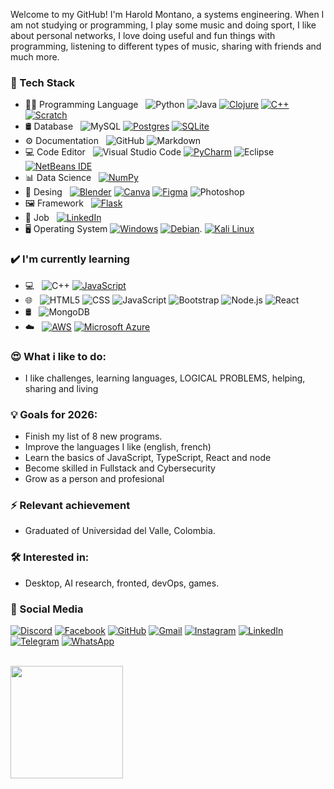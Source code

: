 Welcome to my GitHub! I'm Harold Montano, a systems engineering. When I am not studying or programming, I play some music and doing sport, I like about personal networks, I love doing useful and fun things with programming, listening to different types of music, sharing with friends and much more.

### 🧠 Tech Stack
- 🧑‍💻 Programming Language &nbsp;
  ![Python](https://img.shields.io/badge/-Python-333333?style=flat&logo=python)
  ![Java](https://img.shields.io/badge/-Java-333333?style=flat&logo=Java&logoColor=007396)
  [![Clojure](https://img.shields.io/badge/Clojure-5881D8?logo=clojure&logoColor=fff)](#)
  [![C++](https://img.shields.io/badge/C++-%2300599C.svg?logo=c%2B%2B&logoColor=white)](#)
  [![Scratch](https://img.shields.io/badge/Scratch-4D97FF?logo=scratch&logoColor=fff)](#)
- 🛢 Database &nbsp;
  ![MySQL](https://img.shields.io/badge/-MySQL-333333?style=flat&logo=mysql)
  [![Postgres](https://img.shields.io/badge/Postgres-%23316192.svg?logo=postgresql&logoColor=white)](#)
  [![SQLite](https://img.shields.io/badge/SQLite-%2307405e.svg?logo=sqlite&logoColor=white)](#)
- ⚙️ Documentation &nbsp;
  ![GitHub](https://img.shields.io/badge/-GitHub-333333?style=flat&logo=github)
  ![Markdown](https://img.shields.io/badge/-Markdown-333333?style=flat&logo=markdown)
- 💻 Code Editor &nbsp;
  ![Visual Studio Code](https://img.shields.io/badge/-Visual%20Studio%20Code-333333?style=flat&logo=visual-studio-code&logoColor=007ACC)
  [![PyCharm](https://img.shields.io/badge/PyCharm-000?logo=pycharm&logoColor=fff)](#)
  ![Eclipse](https://img.shields.io/badge/-Eclipse-333333?style=flat&logo=eclipse-ide&logoColor=2C2255)
  [![NetBeans IDE](https://img.shields.io/badge/NetBeans%20IDE-1B6AC6.svg?logo=apache-netbeans-ide&logoColor=white)](#)
- 📊 Data Science &nbsp;
  [![NumPy](https://img.shields.io/badge/NumPy-4DABCF?logo=numpy&logoColor=fff)](#)
- 🎨 Desing &nbsp;
  [![Blender](https://img.shields.io/badge/Blender-%23F5792A.svg?logo=blender&logoColor=white)](#)
  [![Canva](https://img.shields.io/badge/Canva-%2300C4CC.svg?&logo=Canva&logoColor=white)](#)
  [![Figma](https://img.shields.io/badge/Figma-F24E1E?logo=figma&logoColor=white)](#)
  ![Photoshop](https://img.shields.io/badge/-Photoshop-333333?style=flat&logo=adobe-photoshop)
- 🖼️ Framework &nbsp;
  [![Flask](https://img.shields.io/badge/Flask-000?logo=flask&logoColor=fff)](#)
- 💼 Job &nbsp;
  [![LinkedIn](https://custom-icon-badges.demolab.com/badge/LinkedIn-0A66C2?logo=linkedin-white&logoColor=fff)](#)
- 🖥️ Operating System
  [![Windows](https://custom-icon-badges.demolab.com/badge/Windows-0078D6?logo=windows11&logoColor=white)](#)
  [![Debian](https://img.shields.io/badge/Debian-A81D33?logo=debian&logoColor=fff)](#).
  [![Kali Linux](https://img.shields.io/badge/Kali%20Linux-557C94?logo=kalilinux&logoColor=fff)](#)

### ✔️ I'm currently learning
- 💻 &nbsp;
  ![C++](https://img.shields.io/badge/-C++-333333?style=flat&logo=C%2B%2B&logoColor=00599C)
	[![JavaScript](https://img.shields.io/badge/JavaScript-F7DF1E?logo=javascript&logoColor=000)](#)
- 🌐 &nbsp;
  ![HTML5](https://img.shields.io/badge/-HTML5-333333?style=flat&logo=HTML5)
  ![CSS](https://img.shields.io/badge/-CSS-333333?style=flat&logo=CSS3&logoColor=1572B6)
  ![JavaScript](https://img.shields.io/badge/-JavaScript-333333?style=flat&logo=javascript)
  ![Bootstrap](https://img.shields.io/badge/-Bootstrap-333333?style=flat&logo=bootstrap&logoColor=563D7C)
  ![Node.js](https://img.shields.io/badge/-Node.js-333333?style=flat&logo=node.js)
  ![React](https://img.shields.io/badge/-React-333333?style=flat&logo=react)
- 🛢 &nbsp;
  ![MongoDB](https://img.shields.io/badge/-MongoDB-333333?style=flat&logo=mongodb)
- ☁️ &nbsp;
  [![AWS](https://custom-icon-badges.demolab.com/badge/AWS-%23FF9900.svg?logo=aws&logoColor=white)](#)
  [![Microsoft Azure](https://custom-icon-badges.demolab.com/badge/Microsoft%20Azure-0089D6?logo=msazure&logoColor=white)](#)


### 😍 What i like to do:
- I like challenges, learning languages, LOGICAL PROBLEMS, helping, sharing and living

### 💡 Goals for 2026:
- Finish my list of 8 new programs.
- Improve the languages I like (english, french)
- Learn the basics of JavaScript, TypeScript, React and node
- Become skilled in Fullstack and Cybersecurity
- Grow as a person and profesional

### ⚡ Relevant achievement
- Graduated of Universidad del Valle, Colombia.

### 🛠 Interested in:
- Desktop, AI research, fronted, devOps, games.

### 📱 Social Media
  [![Discord](https://img.shields.io/badge/Discord-%235865F2.svg?&logo=discord&logoColor=white)](#)
  [![Facebook](https://img.shields.io/badge/Facebook-%231877F2.svg?logo=Facebook&logoColor=white)](#)
  [![GitHub](https://img.shields.io/badge/GitHub-%23121011.svg?logo=github&logoColor=white)](#)
  [![Gmail](https://img.shields.io/badge/Gmail-D14836?logo=gmail&logoColor=white)](#)
  [![Instagram](https://img.shields.io/badge/Instagram-%23E4405F.svg?logo=Instagram&logoColor=white)](#)
  [![LinkedIn](https://custom-icon-badges.demolab.com/badge/LinkedIn-0A66C2?logo=linkedin-white&logoColor=fff)](#)
  [![Telegram](https://img.shields.io/badge/Telegram-2CA5E0?logo=telegram&logoColor=white)](#)
  [![WhatsApp](https://img.shields.io/badge/WhatsApp-25D366?logo=whatsapp&logoColor=white)](#)

<br/>

<a href="https://github.com/HaroldMontanoHurtado">
  <img height="180em" src="https://github-readme-stats.vercel.app/api/top-langs/?username=HaroldMontanoHurtado&theme=buefy&layout=compact" />
</a>

<br/>
